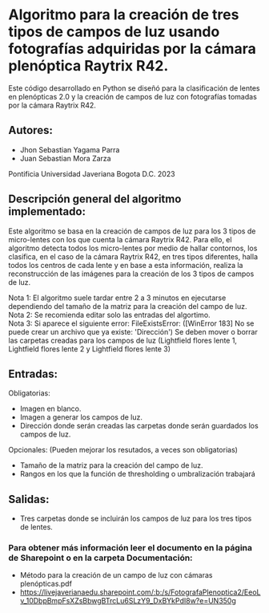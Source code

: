 # Algoritmo para la creación de tres tipos de campos de luz usando fotografías adquiridas por la cámara plenóptica Raytrix R42.
Este código desarrollado en Python se diseñó para la clasificación de lentes en plenópticas 2.0 y la creación de campos de luz con fotografías tomadas por la cámara Raytrix R42.  


## Autores:
-    Jhon Sebastian Yagama Parra
-    Juan Sebastian Mora Zarza


   Pontificia Universidad Javeriana
              Bogota D.C.
                 2023


## Descripción general del algoritmo implementado:

   Este algoritmo se basa en la creación de campos de luz para los 3 tipos de micro-lentes con los que cuenta la cámara Raytrix R42. Para ello, el algoritmo detecta todos los micro-lentes por medio de hallar contornos, los clasifica, en el caso de la cámara Raytrix R42, en tres tipos diferentes, halla todos los centros de cada lente y en base a esta información, realiza la reconstrucción de las imágenes para la creación de los 3 tipos de campos de luz.

   Nota 1: El algoritmo suele tardar entre 2 a 3 minutos en ejecutarse dependiendo del tamaño de la matriz para la creación del campo de luz.  
   Nota 2: Se recomienda editar solo las entradas del algortimo.  
   Nota 3: Si aparece el siguiente error: FileExistsError: ([WinError 183] No se puede crear un archivo que ya existe: 'Dirección') Se deben mover o borrar las carpetas creadas para los campos de luz (Lightfield flores lente 1, Lightfield flores lente 2 y Lightfield flores lente 3) 


## Entradas:
   Obligatorias:
   -   Imagen en blanco.
   -   Imagen a generar los campos de luz.
   -   Dirección donde serán creadas las carpetas donde serán guardados los campos de luz.

   Opcionales: (Pueden mejorar los resutados, a veces son obligatorias)
   -   Tamaño de la matriz para la creación del campo de luz.
   -   Rangos en los que la función de thresholding o umbralización trabajará

## Salidas:
   -   Tres carpetas donde se incluirán los campos de luz para los tres tipos de lentes.


### Para obtener más información leer el documento en la página de Sharepoint o en la carpeta Documentación: 
   -   Método para la creación de un campo de luz con cámaras plenópticas.pdf
   -   https://livejaverianaedu.sharepoint.com/:b:/s/FotografaPlenoptica2/EeoLv_10DbpBmpFsXZsBbwgBTrcLu6SLzY9_DxBYkPdI8w?e=UN350g
